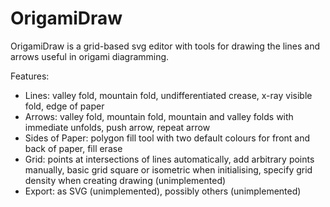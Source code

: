 # OrigamiDraw

OrigamiDraw is a grid-based svg editor with tools for drawing the lines and arrows useful in origami diagramming.

Features:
- Lines: valley fold, mountain fold, undifferentiated crease, x-ray visible fold, edge of paper
- Arrows: valley fold, mountain fold, mountain and valley folds with immediate unfolds, push arrow, repeat arrow
- Sides of Paper: polygon fill tool with two default colours for front and back of paper, fill erase
- Grid: points at intersections of lines automatically, add arbitrary points manually, basic grid square or isometric when initialising, specify grid density when creating drawing (unimplemented)
- Export: as SVG (unimplemented), possibly others (unimplemented)
